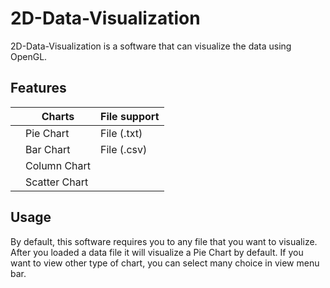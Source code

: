 # 2D-Data-Visualization

2D-Data-Visualization is a software that can visualize the data using OpenGL.

## Features


|                |Charts                          |File support                         |
|----------------|-------------------------------|-----------------------------|
||Pie Chart|File (.txt)|
||Bar Chart|File (.csv)|
||Column Chart||
||Scatter Chart|


## Usage

By default, this software requires you to any file that you want to visualize. After you loaded a data file it will visualize a Pie Chart by default. If you want to view other type of chart, you can select many choice in view menu bar.

